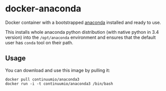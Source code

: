 # docker-anaconda

Docker container with a bootstrapped [anaconda][] installed and ready to use.

This installs whole anaconda python distribution (with native python in 3.4 version) into the ``/opt/anaconda`` environment
and ensures that the default user has ``conda`` tool on their path.


Usage
-----
You can download and use this image by pulling it:

    docker pull continuumio/anaconda3
    docker run -i -t continuumio/anaconda3 /bin/bash


[anaconda]: http://docs.continuum.io/anaconda/index.html
